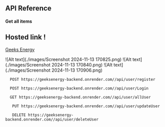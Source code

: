 
## API Reference

#### Get all items
## Hosted link  !
[Geeks Energy](https://geeksenergy-frontend-6izc.vercel.app/Login)


![Alt text](./images/Screenshot 2024-11-13 170825.png)
![Alt text](./images/Screenshot 2024-11-13 170840.png)
![Alt text](./images/Screenshot 2024-11-13 170906.png)


```http
  POST https://geeksenergy-backend.onrender.com//api/user/register
```
```http
  POST https://geeksenergy-backend.onrender.com//api/user/Login
```
```http
  GET https://geeksenergy-backend.onrender.com//api/user/allUser
```
```http
   PUT https://geeksenergy-backend.onrender.com//api/user/updateUser
```

```http
   DELETE https://geeksenergy-backend.onrender.com//api/user/deleteUser
```





